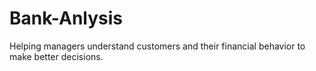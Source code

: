 # Bank-Anlysis
Helping managers understand customers and their financial behavior to make better decisions.  
